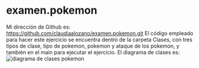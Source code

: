 # examen.pokemon

Mi dirección de Github es: https://github.com/claudiaalozano/examen.pokemon.git
El código empleado para hacer este ejercicio se encuentra dentro de la carpeta Clases, con tres tipos de clase, tipo de pokemon, pokemon y ataque de los pokemon, y también en el main para ejecutar el ejercicio.
El diagrama de clases es: 
![diagrama de clases pokemon](https://user-images.githubusercontent.com/91722847/164082350-424bbed5-209c-4ecc-9bc6-9b54e4c02b53.png)
